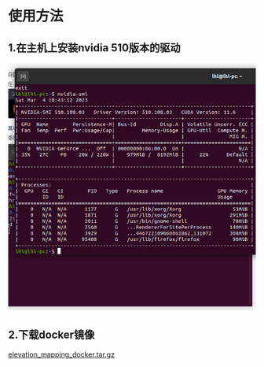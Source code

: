 # 使用方法
## 1.在主机上安装nvidia 510版本的驱动
![nvidia 510驱动](crop1.png)
## 2.下载docker镜像
[elevation_mapping_docker.tar.gz](https://1drv.ms/u/s!Akfo1jwOehy0i4RAFHAqWv5E5C_i2Q?e=eK4QB8)
